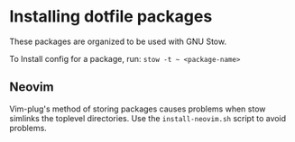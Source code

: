 # Installing dotfile packages

These packages are organized to be used with GNU Stow.

To Install config for a package, run:
`stow -t ~ <package-name>`


## Neovim
Vim-plug's method of storing packages causes problems when stow simlinks the toplevel directories.
Use the `install-neovim.sh` script to avoid problems.
